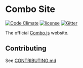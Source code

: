 # Combo Site

[![Code Climate](https://codeclimate.com/github/combojs/combo-site/badges/gpa.svg)](https://codeclimate.com/github/combojs/combo-site)
[![license](https://img.shields.io/github/license/mashape/apistatus.svg)](https://opensource.org/licenses/MIT)
[![Gitter](https://img.shields.io/gitter/room/nwjs/nw.js.svg)](https://gitter.im/combo-js/)

The official [Combo.js](http://www.combojs.com/) website.


## Contributing

See [CONTRIBUTING.md](CONTRIBUTING.md)
